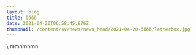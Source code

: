 ```yaml
---
layout: blog
title: öööö
date: 2021-04-20T06:58:45.876Z
thumbnail: /content/sv/news/news_head/2021-04-20-öööö/letterbox.jpg
---
```

\    mmnmnmn